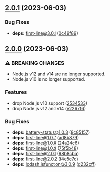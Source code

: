 ## [2.0.1](https://github.com/KenanY/battery-rate/compare/2.0.0...2.0.1) (2023-06-03)


### Bug Fixes

* **deps:** first-line@3.0.1 ([0c49f89](https://github.com/KenanY/battery-rate/commit/0c49f899231e716b27cc5633b4ef7185b9edd0d9))

## [2.0.0](https://github.com/KenanY/battery-rate/compare/1.0.4...2.0.0) (2023-06-03)


### ⚠ BREAKING CHANGES

* Node.js v12 and v14 are no longer supported.
* Node.js v10 is no longer supported.

### Features

* drop Node.js v10 support ([2534533](https://github.com/KenanY/battery-rate/commit/2534533c52828253b3bf82e52501596dbd0d554c))
* drop Node.js v12 and v14 ([e2267f6](https://github.com/KenanY/battery-rate/commit/e2267f616c2410471f386bc82d16cc18bf1094d1))


### Bug Fixes

* **deps:** battery-status@1.0.3 ([8c85157](https://github.com/KenanY/battery-rate/commit/8c851578c0248449658b253c8db47121c0aa8534))
* **deps:** first-line@1.0.7 ([ad8b879](https://github.com/KenanY/battery-rate/commit/ad8b879dc120911f44977c3ee9955943b99a9809))
* **deps:** first-line@1.0.8 ([24a24c6](https://github.com/KenanY/battery-rate/commit/24a24c648893ca3edee3361aca29de2c1c64a58b))
* **deps:** first-line@1.0.9 ([75f5b48](https://github.com/KenanY/battery-rate/commit/75f5b480293dd02fd58f5141c2a8f0d9742593ed))
* **deps:** first-line@2.0.1 ([98b8cba](https://github.com/KenanY/battery-rate/commit/98b8cba7e93ec11f16beae3da59b056ed892acc9))
* **deps:** first-line@2.0.2 ([f4e5c7c](https://github.com/KenanY/battery-rate/commit/f4e5c7c84d779a55379c4da866978de66d02c74e))
* **deps:** lodash.isfunction@3.0.9 ([d232cff](https://github.com/KenanY/battery-rate/commit/d232cff2c4f2245dd047ba17c3ad7225ae657e22))
